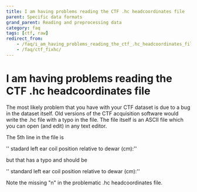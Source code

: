 ```yaml
---
title: I am having problems reading the CTF .hc headcoordinates file
parent: Specific data formats
grand_parent: Reading and preprocessing data
category: faq
tags: [ctf, raw]
redirect_from:
    - /faq/i_am_having_problems_reading_the_ctf_.hc_headcoordinates_file/
    - /faq/ctf_fixhc/
---
```


# I am having problems reading the CTF .hc headcoordinates file

The most likely problem that you have with your CTF dataset is due to a bug in the dataset itself. Old versions of the CTF acquisition software would write the .hc file with a typo in the file. The file itself is an ASCII file which you can open (and edit) in any text editor.

The 5th line in the file is

'' stadard left ear coil position relative to dewar (cm):''

but that has a typo and should be

'' standard left ear coil position relative to dewar (cm):''

Note the missing "n" in the problematic .hc headcoordinates file.

